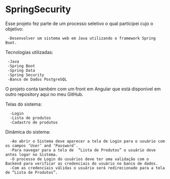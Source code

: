 # SpringSecurity

Esse projeto fez parte de um processo seletivo o qual participei cujo o objetivo:

     -Desenvolver um sistema web em Java utilizando o framework Spring Boot.

Tecnologias utilizadas:

     -Java
     -Spring Boot
     -Spring Data
     -Spring Security
     -Banco de Dados PostgreSQL

O projeto conta também com um front em Angular que está disponível em outro repository aqui no meu GitHub.

Telas do sistema:

      -Login
      -Lista de produtos
      -Cadastro de produtos

Dinâmica do sistema:

      -Ao abrir o Sistema deve aparecer a tela de Login para o usuário com os campos ‘User’ and ‘Password’. 
      -Para navegar para a tela de  “Lista de Produtos” o usuário deve antes logar no Sistema. 
      -O processo de Login do usuários deve ter uma validação com o Backend para verificar as credenciais do usuário no banco de dados. 
      -Com as credenciais válidas o usuário será redirecionado para a tela de “Lista de Produtos”.
